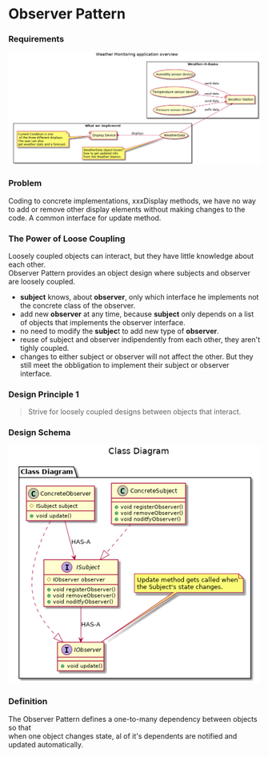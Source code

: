 # Observer Pattern

### Requirements
![](/out/ulm/observer_pattern_0/spec.png)

### Problem
Coding to concrete implementations, xxxDisplay methods, we have no way  
to add or remove other display elements without making changes to the code.
A common interface for update method.

### The Power of Loose Coupling
Loosely coupled objects can interact, but they have little knowledge about each other.  
Observer Pattern provides an object design where subjects and observer are loosely coupled.  
- **subject** knows, about **observer**, only which interface he implements not the concrete class of the observer.  
- add new **observer** at any time, because **subject** only depends on a list of objects that implements the observer interface.
- no need to modify the **subjec**t to add new type of **observer**.
- reuse of subject and observer indipendently from each other, they aren't tighly coupled.
- changes to either subject or observer will not affect the other. But they still meet the obbligation to implement their subject or observer interface.

### Design Principle 1
> Strive for loosely coupled designs between objects that interact.

### Design Schema
![](/out/ulm/observer_pattern_class_diagram/class_diagram.png)

### Definition
The Observer Pattern defines a one-to-many dependency between objects so that  
when one object changes state, al of it's dependents are notified and updated automatically.